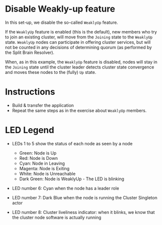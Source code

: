 # Disable Weakly-up feature

In this set-up, we disable the so-called `WeaklyUp` feature.

If the `WeaklyUp` feature is enabled (this is the default), new members 
who try to join an existing cluster, will move from the `Joining` state 
to the `WeaklyUp` state. `WeaklyUp` nodes can participate in offering
cluster services, but will not be counted in any decisions of determining
quorum (as performed by the Split Brain Resolver).

When, as in this example, the `WeaklyUp` feature is disabled, nodes will
stay in the `Joining` state until the cluster leader detects cluster state
convergence and moves these nodes to the (fully) `Up` state.

# Instructions

- Build & transfer the application
- Repeat the same steps as in the exercise about `WeaklyUp` members.

# LED Legend

- LEDs 1 to 5 show the status of each node as seen by a node
    - Green:      Node is Up
    - Red:        Node is Down
    - Cyan:       Node in Leaving
    - Magenta:    Node is Exiting
    - White:      Node is Unreachable
    - Dark Green: Node is WeaklyUp - The LED is blinking

- LED number 6: Cyan when the node has a leader role
- LED number 7: Dark Blue when the node is running the Cluster Singleton actor
- LED number 8: Cluster liveliness indicator: when it blinks, we know
                that the cluster node software is actually running